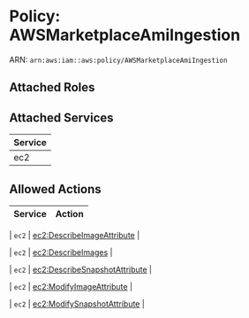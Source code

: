 # Policy: AWSMarketplaceAmiIngestion

ARN: `arn:aws:iam::aws:policy/AWSMarketplaceAmiIngestion`

## Attached Roles

## Attached Services

| Service |
|---------|
| ec2 |

## Allowed Actions

| Service | Action |
|:-------:|--------|

| `ec2` | [ec2:DescribeImageAttribute](../actions.md#ec2:describeimageattribute) |

| `ec2` | [ec2:DescribeImages](../actions.md#ec2:describeimages) |

| `ec2` | [ec2:DescribeSnapshotAttribute](../actions.md#ec2:describesnapshotattribute) |

| `ec2` | [ec2:ModifyImageAttribute](../actions.md#ec2:modifyimageattribute) |

| `ec2` | [ec2:ModifySnapshotAttribute](../actions.md#ec2:modifysnapshotattribute) |
